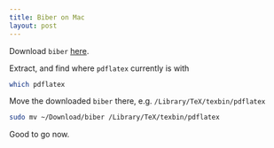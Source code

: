 ```yaml
---
title: Biber on Mac
layout: post
---
```


Download `biber` [here](https://sourceforge.net/projects/biblatex-biber/files/biblatex-biber/1.0/).

Extract, and find where `pdflatex` currently is with

```bash
which pdflatex
```

Move the downloaded `biber` there, e.g. `/Library/TeX/texbin/pdflatex`

```bash
sudo mv ~/Download/biber /Library/TeX/texbin/pdflatex
```

Good to go now.



